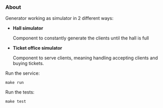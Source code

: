 ### About

Generator working as simulator in 2 different ways:

- <b>Hall simulator</b>

  Component to constantly generate the clients until the hall is full

- <b>Ticket office simulator</b>

  Component to serve clients, meaning handling accepting clients and buying tickets.

Run the service:

```shell
make run
```

Run the tests:

```shell
make test
```
